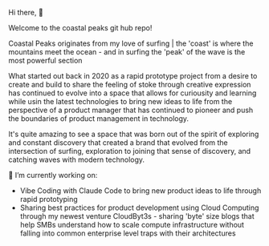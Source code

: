 Hi there, 👋

Welcome to the coastal peaks git hub repo!

Coastal Peaks originates from my love of surfing | the 'coast' is where the mountains meet the ocean - and in surfing the 'peak' of the wave is the most powerful section

What started out back in 2020 as a rapid prototype project from a desire to create and build to share the feeling of stoke through creative expression has continued to evolve into a space that allows for curiousity and learning while usin the latest technologies to bring new ideas to life from the perspective of a product manager that has continued to pioneer and push the boundaries of product management in technology. 

It's quite amazing to see a space that was born out of the spirit of exploring and constant discovery that created a brand that evolved from the intersection of surfing, exploration to joining that sense of discovery, and catching waves with modern technology.

🔭 I’m currently working on:
- Vibe Coding with Claude Code to bring new product ideas to life through rapid prototyping
- Sharing best practices for product development using Cloud Computing through my newest venture CloudByt3s - sharing 'byte' size blogs that help SMBs understand how to scale compute infrastructure without falling into common enterprise level traps with their architectures
 

<!--
**coastalpeaks/coastalpeaks** is a ✨ _special_ ✨ repository because its `README.md` (this file) appears on your GitHub profile.

Here are some ideas to get you started:

- 🔭 I’m currently working on ...
- 🌱 I’m currently learning ...
- 👯 I’m looking to collaborate on ...
- 🤔 I’m looking for help with ...
- 💬 Ask me about ...
- 📫 How to reach me: ...
- 😄 Pronouns: ...
- ⚡ Fun fact: ...
-->
